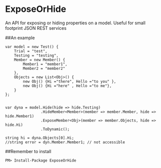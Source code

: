 ExposeOrHide
============

An API for exposing or hiding properties on a model. Useful for small footprint JSON REST services


##An example

    var model = new Test() {
        Trial = "test",
        Testing = "testing",
        Member = new Member() {
            Member1 = "member1",
            Member2 = "member2"
        },
        Objects = new List<Obj>() {
            new Obj() {Hi ="there", Hello ="to you" },
            new Obj() {Hi ="here" , Hello ="to me"},
        }
    };


    var dyna = model.Hide(hide => hide.Testing)
                    .HideMember<Member>(member => member.Member, hide => hide.Member1)
                    .ExposeMember<Obj>(member => member.Objects, hide => hide.Hi)
                    .ToDynamic();

    string hi = dyna.Objects[0].Hi;
    //string error = dyn.Member.Member1; // not accessible

##Remember to install

    PM> Install-Package ExposeOrHide
